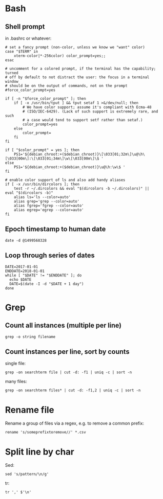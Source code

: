 
# Bash

## Shell prompt

in .bashrc or whatever:

```
# set a fancy prompt (non-color, unless we know we "want" color)
case "$TERM" in
    xterm-color|*-256color) color_prompt=yes;;
esac

# uncomment for a colored prompt, if the terminal has the capability; turned
# off by default to not distract the user: the focus in a terminal window
# should be on the output of commands, not on the prompt
#force_color_prompt=yes

if [ -n "$force_color_prompt" ]; then
    if [ -x /usr/bin/tput ] && tput setaf 1 >&/dev/null; then
        # We have color support; assume it's compliant with Ecma-48
        # (ISO/IEC-6429). (Lack of such support is extremely rare, and such
        # a case would tend to support setf rather than setaf.)
        color_prompt=yes
    else
        color_prompt=
    fi
fi
    
if [ "$color_prompt" = yes ]; then
    PS1='${debian_chroot:+($debian_chroot)}\[\033[01;32m\]\u@\h\[\033[00m\]:\[\033[01;34m\]\w\[\033[00m\]\$ '
else
    PS1='${debian_chroot:+($debian_chroot)}\u@\h:\w\$ '
fi

# enable color support of ls and also add handy aliases
if [ -x /usr/bin/dircolors ]; then
    test -r ~/.dircolors && eval "$(dircolors -b ~/.dircolors)" || eval "$(dircolors -b)"
    alias ls='ls --color=auto'
    alias grep='grep --color=auto'
    alias fgrep='fgrep --color=auto'
    alias egrep='egrep --color=auto'
fi

```

## Epoch timestamp to human date

    date -d @1499568328

## Loop through series of dates

```
DATE=2017-01-01
ENDDATE=2018-01-01
while [ "$DATE" != "$ENDDATE" ]; do 
  echo $DATE
  DATE=$(date -I -d "$DATE + 1 day")
done
```

# Grep

## Count all instances (multiple per line)

    grep -o string filename

## Count instances per line, sort by counts

single file:

    grep -on searchterm file | cut -d: -f1 | uniq -c | sort -n

many files:

    grep -on searchterm files* | cut -d: -f1,2 | uniq -c | sort -n

# Rename file

Rename a group of files via a regex, e.g. to remove a common prefix:

    rename 's/someprefixtoremove//' *.csv

# Split line by char

Sed:

    sed 's/pattern/\n/g'

tr:

    tr ',' $'\n'
    
